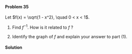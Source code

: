 <div class="alert alert-warning" role="alert">
<h4 class="alert-heading">Problem 35</h4>

Let $f(x) = \sqrt{1 - x^2}, \quad 0 < x < 1$.

1. Find $f^{-1}$. How is it related to $f$ ?

2. Identify the graph of $f$ and explain your answer to part (1).

</div>

<div class="alert alert-success" role="alert">
<h4 class="alert-heading">Solution</h4>



</div>


